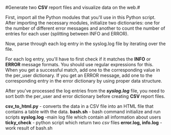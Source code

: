#Generate two **CSV** report files and visualize data on the web.#

First, import all the Python modules that you'll use in this Python script. After importing the necessary modules, initialize two dictionaries: one for the number of different error messages and another to count the number of entries for each user (splitting between INFO and ERROR).

Now, parse through each log entry in the syslog.log file by iterating over the file.

For each log entry, you'll have to first check if it matches the **INFO** or **ERROR** message formats. You should use regular expressions for this. When you get a successful match, add one to the corresponding value in the per_user dictionary. If you get an ERROR message, add one to the corresponding entry in the error dictionary by using proper data structure.

After you've processed the log entries from the **_syslog.log_** file, you need to sort both the per_user and error dictionary before creating **CSV** report files.





**csv_to_html.py** - converts the data in a CSV file into an HTML file that contains a table with the data.
**bash.sh** - bash command initialize and run scripts
**syslog.log** -main log file which contain all information about users
**ticky_check** - python script which return two _csv_ files
**error.log, info.log** - work result of bash.sh 
